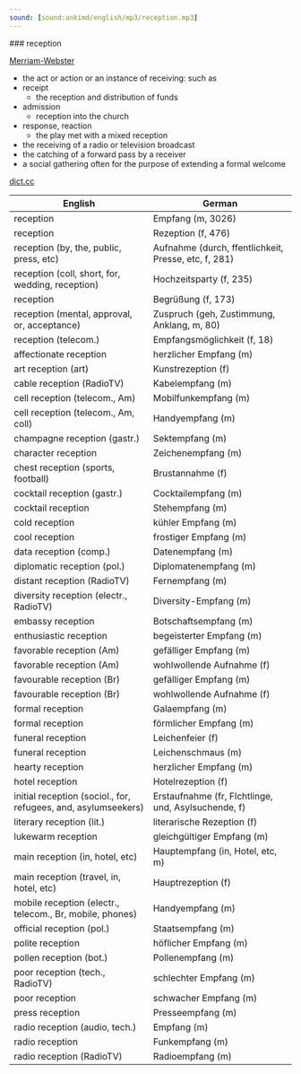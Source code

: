 ```yaml
---
sound: [sound:ankimd/english/mp3/reception.mp3]
---
```


\### reception

[Merriam-Webster](https://www.merriam-webster.com/dictionary/reception)

- the act or action or an instance of receiving: such as
- receipt
    - the reception and distribution of funds
- admission
    - reception into the church
- response, reaction
    - the play met with a mixed reception
- the receiving of a radio or television broadcast
- the catching of a forward pass by a receiver
- a social gathering often for the purpose of extending a formal welcome

[dict.cc](https://www.dict.cc/reception)

| English        | German       |
| -------------- | ------------ |
| reception | Empfang (m, 3026) |
| reception | Rezeption (f, 476) |
| reception (by, the, public, press, etc) | Aufnahme (durch, ffentlichkeit, Presse, etc, f, 281) |
| reception (coll, short, for, wedding, reception) | Hochzeitsparty (f, 235) |
| reception | Begrüßung (f, 173) |
| reception (mental, approval, or, acceptance) | Zuspruch (geh, Zustimmung, Anklang, m, 80) |
| reception (telecom.) | Empfangsmöglichkeit (f, 18) |
| affectionate reception | herzlicher Empfang (m) |
| art reception (art) | Kunstrezeption (f) |
| cable reception (RadioTV) | Kabelempfang (m) |
| cell reception (telecom., Am) | Mobilfunkempfang (m) |
| cell reception (telecom., Am, coll) | Handyempfang (m) |
| champagne reception (gastr.) | Sektempfang (m) |
| character reception | Zeichenempfang (m) |
| chest reception (sports, football) | Brustannahme (f) |
| cocktail reception (gastr.) | Cocktailempfang (m) |
| cocktail reception | Stehempfang (m) |
| cold reception | kühler Empfang (m) |
| cool reception | frostiger Empfang (m) |
| data reception (comp.) | Datenempfang (m) |
| diplomatic reception (pol.) | Diplomatenempfang (m) |
| distant reception (RadioTV) | Fernempfang (m) |
| diversity reception (electr., RadioTV) | Diversity-Empfang (m) |
| embassy reception | Botschaftsempfang (m) |
| enthusiastic reception | begeisterter Empfang (m) |
| favorable reception (Am) | gefälliger Empfang (m) |
| favorable reception (Am) | wohlwollende Aufnahme (f) |
| favourable reception (Br) | gefälliger Empfang (m) |
| favourable reception (Br) | wohlwollende Aufnahme (f) |
| formal reception | Galaempfang (m) |
| formal reception | förmlicher Empfang (m) |
| funeral reception | Leichenfeier (f) |
| funeral reception | Leichenschmaus (m) |
| hearty reception | herzlicher Empfang (m) |
| hotel reception | Hotelrezeption (f) |
| initial reception (sociol., for, refugees, and, asylumseekers) | Erstaufnahme (fr, Flchtlinge, und, Asylsuchende, f) |
| literary reception (lit.) | literarische Rezeption (f) |
| lukewarm reception | gleichgültiger Empfang (m) |
| main reception (in, hotel, etc) | Hauptempfang (in, Hotel, etc, m) |
| main reception (travel, in, hotel, etc) | Hauptrezeption (f) |
| mobile reception (electr., telecom., Br, mobile, phones) | Handyempfang (m) |
| official reception (pol.) | Staatsempfang (m) |
| polite reception | höflicher Empfang (m) |
| pollen reception (bot.) | Pollenempfang (m) |
| poor reception (tech., RadioTV) | schlechter Empfang (m) |
| poor reception | schwacher Empfang (m) |
| press reception | Presseempfang (m) |
| radio reception (audio, tech.) | Empfang (m) |
| radio reception | Funkempfang (m) |
| radio reception (RadioTV) | Radioempfang (m) |
